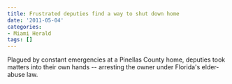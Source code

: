 ```yaml
---
title: Frustrated deputies find a way to shut down home
date: '2011-05-04'
categories:
- Miami Herald
tags: []
---
```

Plagued by constant emergencies at a Pinellas County home, deputies took matters into their own hands -- arresting the owner under Florida's elder-abuse law.